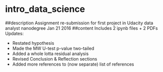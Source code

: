 # intro_data_science
##description
Assignment re-submission for first project in Udacity data analyst nanodegree
Jan 21 2016
##content
Includes 2 ipynb files + 2 PDFs
Updates:
* Restated hypothesis
* Made the MW U-test p-value two-tailed
* Added a whole lotta residual analysis
* Revised Conclusion & Reflection sections
* Added more references to (now separate) list of references
